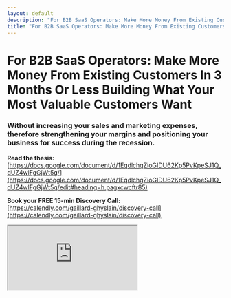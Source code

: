 ```yaml
---
layout: default
description: "For B2B SaaS Operators: Make More Money From Existing Customers In 3 Months Or Less Building What Your Most Valuable Customers Want - without increasing your sales and marketing expenses, therefore strengthening your margins and positioning your business for success during the recession."
title: "For B2B SaaS Operators: Make More Money From Existing Customers In 3 Months Or Less Building What Your Most Valuable Customers Want"
---
```



# For B2B SaaS Operators: Make More Money From Existing Customers In 3 Months Or Less Building What Your Most Valuable Customers Want

### Without increasing your sales and marketing expenses, therefore strengthening your margins and positioning your business for success during the recession.

**Read the thesis:** [https://docs.google.com/document/d/1EqdlchgZioGIDU62Kp5PvKpeSJ1Q_dUZ4wlFgGjWt5g/](https://docs.google.com/document/d/1EqdlchgZioGIDU62Kp5PvKpeSJ1Q_dUZ4wlFgGjWt5g/edit#heading=h.pagxcwcftr85)  


**Book your FREE 15-min Discovery Call:**  
[https://calendly.com/gaillard-ghyslain/discovery-call](https://calendly.com/gaillard-ghyslain/discovery-call)  


<div class="youtube-wrapper">
  <iframe src="https://www.youtube.com/embed/E6KjwV9kxbk" allowfullscreen></iframe>
</div>

<!-- Meta Pixel Code -->
<script>
!function(f,b,e,v,n,t,s)
{if(f.fbq)return;n=f.fbq=function(){n.callMethod?
n.callMethod.apply(n,arguments):n.queue.push(arguments)};
if(!f._fbq)f._fbq=n;n.push=n;n.loaded=!0;n.version='2.0';
n.queue=[];t=b.createElement(e);t.async=!0;
t.src=v;s=b.getElementsByTagName(e)[0];
s.parentNode.insertBefore(t,s)}(window, document,'script',
'https://connect.facebook.net/en_US/fbevents.js');
fbq('init', '580294757292133');
fbq('track', 'PageView');
</script>
<noscript><img height="1" width="1" style="display:none"
src="https://www.facebook.com/tr?id=580294757292133&ev=PageView&noscript=1"
/></noscript>
<!-- End Meta Pixel Code -->